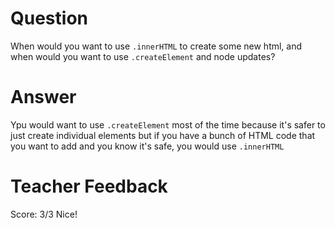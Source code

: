 # Question

When would you want to use `.innerHTML` to create some new html, and when would you want to use `.createElement` and node updates?

# Answer

Ypu would want to use `.createElement` most of the time because it's safer to just create individual elements but if you have a bunch of HTML code that you want to add and you know it's safe, you would use `.innerHTML`

# Teacher Feedback

Score: 3/3
Nice!
